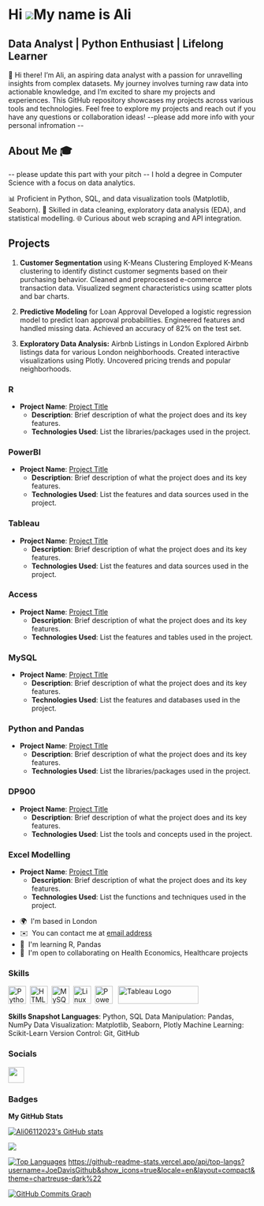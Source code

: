 Hi ![](https://user-images.githubusercontent.com/18350557/176309783-0785949b-9127-417c-8b55-ab5a4333674e.gif)My name is Ali
===========================================================================================================================

Data Analyst | Python Enthusiast | Lifelong Learner
---------------------------------------------------


👋 Hi there! I’m Ali, an aspiring data analyst with a passion for unravelling insights from complex datasets. My journey involves turning raw data into actionable knowledge, and I’m excited to share my projects and experiences. This GitHub repository showcases my projects across various tools and technologies. Feel free to explore my projects and reach out if you have any questions or collaboration ideas! --please add more info with your personal infromation --

## About Me 🎓 


-- please update this part with your pitch --
I hold a degree in Computer Science with a focus on data analytics. 

📊 Proficient in Python, SQL, and data visualization tools (Matplotlib, Seaborn). 
🧩 Skilled in data cleaning, exploratory data analysis (EDA), and statistical modelling. 
🌐 Curious about web scraping and API integration. 

## Projects

1. **Customer Segmentation** using K-Means Clustering Employed K-Means clustering to identify distinct customer segments based on their purchasing behavior. Cleaned and preprocessed e-commerce transaction data. Visualized segment characteristics using scatter plots and bar charts.
   
2. **Predictive Modeling** for Loan Approval Developed a logistic regression model to predict loan approval probabilities. Engineered features and handled missing data. Achieved an accuracy of 82% on the test set.
3. **Exploratory Data Analysis:** Airbnb Listings in London Explored Airbnb listings data for various London neighborhoods. Created interactive visualizations using Plotly. Uncovered pricing trends and popular neighborhoods. 


### R
- **Project Name**: [Project Title](link-to-project)
  - **Description**: Brief description of what the project does and its key features.
  - **Technologies Used**: List the libraries/packages used in the project.

### PowerBI
- **Project Name**: [Project Title](link-to-project)
  - **Description**: Brief description of what the project does and its key features.
  - **Technologies Used**: List the features and data sources used in the project.

### Tableau
- **Project Name**: [Project Title](link-to-project)
  - **Description**: Brief description of what the project does and its key features.
  - **Technologies Used**: List the features and data sources used in the project.

### Access
- **Project Name**: [Project Title](link-to-project)
  - **Description**: Brief description of what the project does and its key features.
  - **Technologies Used**: List the features and tables used in the project.

### MySQL
- **Project Name**: [Project Title](link-to-project)
  - **Description**: Brief description of what the project does and its key features.
  - **Technologies Used**: List the features and databases used in the project.

### Python and Pandas
- **Project Name**: [Project Title](link-to-project)
  - **Description**: Brief description of what the project does and its key features.
  - **Technologies Used**: List the libraries/packages used in the project.

### DP900
- **Project Name**: [Project Title](link-to-project)
  - **Description**: Brief description of what the project does and its key features.
  - **Technologies Used**: List the tools and concepts used in the project.

### Excel Modelling
- **Project Name**: [Project Title](link-to-project)
  - **Description**: Brief description of what the project does and its key features.
  - **Technologies Used**: List the functions and techniques used in the project.





* 🌍  I'm based in London
* ✉️  You can contact me at [email address](mailto:training.justit@gmail.com)
* 🧠  I'm learning R, Pandas
* 🤝  I'm open to collaborating on Health Economics, Healthcare projects

### Skills


<p align="left">
<a href="https://www.python.org/" target="_blank" rel="noreferrer"><img src="https://raw.githubusercontent.com/danielcranney/readme-generator/main/public/icons/skills/python-colored.svg" width="36" height="36" alt="Python" /></a>&nbsp;&nbsp;<a href="https://developer.mozilla.org/en-US/docs/Glossary/HTML5" target="_blank" rel="noreferrer"><img src="https://raw.githubusercontent.com/danielcranney/readme-generator/main/public/icons/skills/html5-colored.svg" width="36" height="36" alt="HTML5" /></a>&nbsp;&nbsp;<a href="https://www.mysql.com/" target="_blank" rel="noreferrer"><img src="https://raw.githubusercontent.com/danielcranney/readme-generator/main/public/icons/skills/mysql-colored.svg" width="36" height="36" alt="MySQL" /></a>&nbsp;&nbsp;<a href="https://www.linux.org" target="_blank" rel="noreferrer"><img src="https://raw.githubusercontent.com/danielcranney/readme-generator/main/public/icons/skills/linux-colored.svg" width="36" height="36" alt="Linux" /></a>&nbsp;&nbsp;<a href="https://app.powerbi.com/" target="_blank" rel="noreferrer"><img src="https://cdn.worldvectorlogo.com/logos/power-bi.svg" width="36" height="36" alt="PowerBI" /></a>&nbsp;&nbsp;
   <a href="https://tableau.com/" target="_blank" rel="noreferrer; return false;"><img src="https://raw.githubusercontent.com/gilbarbara/logos/main/logos/tableau.svg" width="163" height="36" alt="Tableau Logo" /></a>&nbsp;&nbsp;
</p>

**Skills Snapshot Languages**: Python, SQL Data Manipulation: Pandas, NumPy Data Visualization: Matplotlib, Seaborn, Plotly Machine Learning: Scikit-Learn Version Control: Git, GitHub

### Socials

<p align="left"> <a href="https://www.github.com/Ali06112023" target="_blank" rel="noreferrer"> <picture> <source media="(prefers-color-scheme: dark)" srcset="https://raw.githubusercontent.com/danielcranney/readme-generator/main/public/icons/socials/github-dark.svg" /> <source media="(prefers-color-scheme: light)" srcset="https://raw.githubusercontent.com/danielcranney/readme-generator/main/public/icons/socials/github.svg" /> <img src="https://raw.githubusercontent.com/danielcranney/readme-generator/main/public/icons/socials/github.svg" width="32" height="32" /> </picture> </a></p>

### Badges

<b>My GitHub Stats</b>

<a href="http://www.github.com/Ali06112023"><img src="https://github-readme-stats.vercel.app/api?username=Ali06112023&show_icons=true&hide=&count_private=true&title_color=0891b2&text_color=ffffff&icon_color=0891b2&bg_color=1c1917&hide_border=true&show_icons=true" alt="Ali06112023's GitHub stats" /></a>

<a href="http://www.github.com/Ali06112023"><img src="https://github-readme-streak-stats.herokuapp.com/?user=Ali06112023&stroke=ffffff&background=1c1917&ring=0891b2&fire=0891b2&currStreakNum=ffffff&currStreakLabel=0891b2&sideNums=ffffff&sideLabels=ffffff&dates=ffffff&hide_border=true" /></a>

<a href="https://github.com/Ali06112023" align="left"><img src="https://github-readme-stats.vercel.app/api/top-langs?username=Ali06112023&show_icons=true&locale=en&layout=compact&theme=chartreuse-dark%22" alt="Top Languages" /></a>
https://github-readme-stats.vercel.app/api/top-langs?username=JoeDavisGithub&show_icons=true&locale=en&layout=compact&theme=chartreuse-dark%22

<a href="http://www.github.com/Ali06112023"><img src="https://github-readme-activity-graph.cyclic.app/graph?username=Ali06112023&bg_color=1c1917&color=ffffff&line=0891b2&point=ffffff&area_color=1c1917&area=true&hide_border=true&custom_title=GitHub%20Commits%20Graph" alt="GitHub Commits Graph" /></a>


